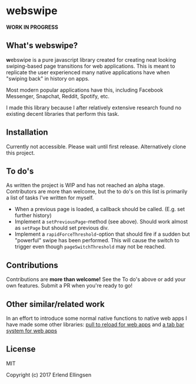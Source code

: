 # webswipe
**WORK IN PROGRESS**

## What's webswipe?
**w**ebswipe is a pure javascript library created for creating neat looking swiping-based page transitions for web applications. This is meant to replicate the user experienced many native applications have when "swiping back" in history on apps. 

Most modern popular applications have this, including Facebook Messenger, Snapchat, Reddit, Spotify, etc.

I made this library because I after relatively extensive research found no existing decent libraries that perform this task. 

## Installation
Currently not accessible. Please wait until first release.
Alternatively clone this project. 

## To do's
As written the project is WIP and has not reached an alpha stage. Contributors are more than welcome, but the to do's on this list is primarily a list of tasks I've written for myself.



* When a previous page is loaded, a callback should be called. (E.g. set further history)
* Implement a `setPreviousPage`-method (see above). Should work almost as `setPage` but should set previous div.
* Implement a `rapidForceThreshold`-option that should fire if a sudden but "powerful" swipe has been performed. This will cause the switch to trigger even though `pageSwitchThreshold` may not be reached. 

## Contributions
Contributions are **more than welcome!** See the To do's above or add your own features. Submit a PR when you're ready to go! 

## Other similar/related work
In an effort to introduce some normal native functions to native web apps I have made some other libraries: [pull to reload for web apps](https://github.com/ErlendEllingsen/pull-to-reload) and [a tab bar system for web apps](https://github.com/ErlendEllingsen/app-tab-bar)

## License
MIT

Copyright (c) 2017 Erlend Ellingsen